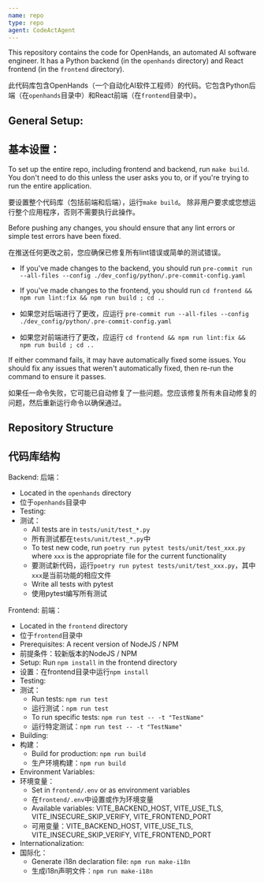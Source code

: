 ```yaml
---
name: repo
type: repo
agent: CodeActAgent
---
```

This repository contains the code for OpenHands, an automated AI software engineer. It has a Python backend
(in the `openhands` directory) and React frontend (in the `frontend` directory).

此代码库包含OpenHands（一个自动化AI软件工程师）的代码。它包含Python后端（在`openhands`目录中）和React前端（在`frontend`目录中）。

## General Setup:
## 基本设置：
To set up the entire repo, including frontend and backend, run `make build`.
You don't need to do this unless the user asks you to, or if you're trying to run the entire application.

要设置整个代码库（包括前端和后端），运行`make build`。
除非用户要求或您想运行整个应用程序，否则不需要执行此操作。

Before pushing any changes, you should ensure that any lint errors or simple test errors have been fixed.

在推送任何更改之前，您应确保已修复所有lint错误或简单的测试错误。

* If you've made changes to the backend, you should run `pre-commit run --all-files --config ./dev_config/python/.pre-commit-config.yaml`
* If you've made changes to the frontend, you should run `cd frontend && npm run lint:fix && npm run build ; cd ..`

* 如果您对后端进行了更改，应运行 `pre-commit run --all-files --config ./dev_config/python/.pre-commit-config.yaml`
* 如果您对前端进行了更改，应运行 `cd frontend && npm run lint:fix && npm run build ; cd ..`

If either command fails, it may have automatically fixed some issues. You should fix any issues that weren't automatically fixed,
then re-run the command to ensure it passes.

如果任一命令失败，它可能已自动修复了一些问题。您应该修复所有未自动修复的问题，然后重新运行命令以确保通过。

## Repository Structure
## 代码库结构
Backend:
后端：
- Located in the `openhands` directory
- 位于`openhands`目录中
- Testing:
- 测试：
  - All tests are in `tests/unit/test_*.py`
  - 所有测试都在`tests/unit/test_*.py`中
  - To test new code, run `poetry run pytest tests/unit/test_xxx.py` where `xxx` is the appropriate file for the current functionality
  - 要测试新代码，运行`poetry run pytest tests/unit/test_xxx.py`，其中`xxx`是当前功能的相应文件
  - Write all tests with pytest
  - 使用pytest编写所有测试

Frontend:
前端：
- Located in the `frontend` directory
- 位于`frontend`目录中
- Prerequisites: A recent version of NodeJS / NPM
- 前提条件：较新版本的NodeJS / NPM
- Setup: Run `npm install` in the frontend directory
- 设置：在frontend目录中运行`npm install`
- Testing:
- 测试：
  - Run tests: `npm run test`
  - 运行测试：`npm run test`
  - To run specific tests: `npm run test -- -t "TestName"`
  - 运行特定测试：`npm run test -- -t "TestName"`
- Building:
- 构建：
  - Build for production: `npm run build`
  - 生产环境构建：`npm run build`
- Environment Variables:
- 环境变量：
  - Set in `frontend/.env` or as environment variables
  - 在`frontend/.env`中设置或作为环境变量
  - Available variables: VITE_BACKEND_HOST, VITE_USE_TLS, VITE_INSECURE_SKIP_VERIFY, VITE_FRONTEND_PORT
  - 可用变量：VITE_BACKEND_HOST, VITE_USE_TLS, VITE_INSECURE_SKIP_VERIFY, VITE_FRONTEND_PORT
- Internationalization:
- 国际化：
  - Generate i18n declaration file: `npm run make-i18n`
  - 生成i18n声明文件：`npm run make-i18n`

